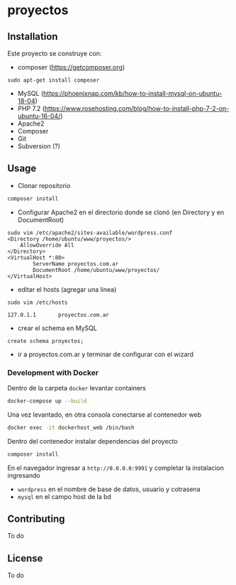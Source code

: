 # proyectos

## Installation

Este proyecto se construye con:
- composer (https://getcomposer.org)
```
sudo apt-get install composer
```
- MySQL (https://phoenixnap.com/kb/how-to-install-mysql-on-ubuntu-18-04)
- PHP 7.2 (https://www.rosehosting.com/blog/how-to-install-php-7-2-on-ubuntu-16-04/)
- Apache2
- Composer
- Git
- Subversion (?)

## Usage

- Clonar repositorio
```bash
composer install
```
- Configurar Apache2 en el directorio donde se clonó (en Directory y en DocumentRoot)
```
sudo vim /etc/apache2/sites-available/wordpress.conf
<Directory /home/ubuntu/www/proyectos/>
    AllowOverride All
</Directory>
<VirtualHost *:80>
        ServerName proyectos.com.ar
        DocumentRoot /home/ubuntu/www/proyectos/
</VirtualHost>

```
- editar el hosts (agregar una linea)
```
sudo vim /etc/hosts
```
```
127.0.1.1       proyectos.com.ar
```
- crear el schema en MySQL
```
create schema proyectos;
```

- ir a proyectos.com.ar y terminar de configurar con el wizard

### Development with Docker

Dentro de la carpeta `docker` levantar containers
```bash
docker-compose up --build
```

Una vez levantado, en otra consola conectarse al contenedor web
```bash
docker exec -it dockerhost_web /bin/bash
```

Dentro del contenedor instalar dependencias del proyecto
```bash
composer install
```

En el navegador ingresar a `http://0.0.0.0:9991` y completar la instalacion ingresando 
* `wordpress` en el nombre de base de datos, usuario y cotrasena
* `mysql` en el campo host de la bd

## Contributing
To do

## License
To do
